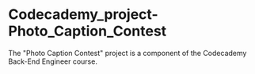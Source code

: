 # Codecademy_project-Photo_Caption_Contest
The "Photo Caption Contest" project is a component of the Codecademy Back-End Engineer course.
